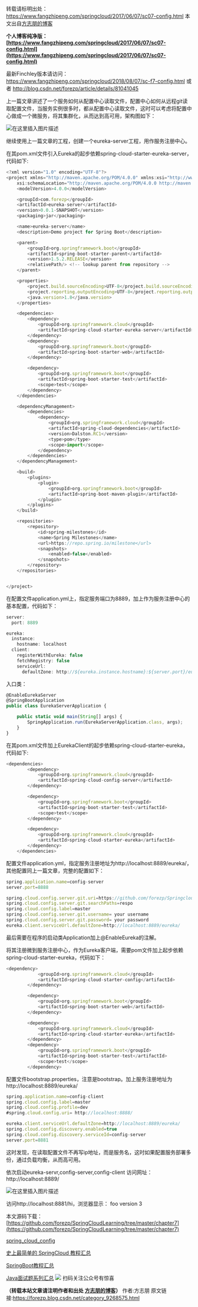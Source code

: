转载请标明出处：
https://www.fangzhipeng.com/springcloud/2017/06/07/sc07-config.html
本文出自[方志朋的博客](https://www.fangzhipeng.com)

**个人博客纯净版：[https://www.fangzhipeng.com/springcloud/2017/06/07/sc07-config.html](https://www.fangzhipeng.com/springcloud/2017/06/07/sc07-config.html)**

最新Finchley版本请访问：
https://www.fangzhipeng.com/springcloud/2018/08/07/sc-f7-config.html
或者
http://blog.csdn.net/forezp/article/details/81041045

上一篇文章讲述了一个服务如何从配置中心读取文件，配置中心如何从远程git读取配置文件，当服务实例很多时，都从配置中心读取文件，这时可以考虑将配置中心做成一个微服务，将其集群化，从而达到高可用，架构图如下：

![在这里插入图片描述](https://gitee.com/hezhiyuan007/java-study/raw/master/images/springcloud/ec915cca-258d-4faf-995f-fec0c417fa87.png)

继续使用上一篇文章的工程，创建一个eureka-server工程，用作服务注册中心。

在其pom.xml文件引入Eureka的起步依赖spring-cloud-starter-eureka-server，代码如下:
```js 
<?xml version="1.0" encoding="UTF-8"?>
<project xmlns="http://maven.apache.org/POM/4.0.0" xmlns:xsi="http://www.w3.org/2001/XMLSchema-instance"
	xsi:schemaLocation="http://maven.apache.org/POM/4.0.0 http://maven.apache.org/xsd/maven-4.0.0.xsd">
	<modelVersion>4.0.0</modelVersion>

	<groupId>com.forezp</groupId>
	<artifactId>eureka-server</artifactId>
	<version>0.0.1-SNAPSHOT</version>
	<packaging>jar</packaging>

	<name>eureka-server</name>
	<description>Demo project for Spring Boot</description>

	<parent>
		<groupId>org.springframework.boot</groupId>
		<artifactId>spring-boot-starter-parent</artifactId>
		<version>1.5.2.RELEASE</version>
		<relativePath/> <!-- lookup parent from repository -->
	</parent>

	<properties>
		<project.build.sourceEncoding>UTF-8</project.build.sourceEncoding>
		<project.reporting.outputEncoding>UTF-8</project.reporting.outputEncoding>
		<java.version>1.8</java.version>
	</properties>

	<dependencies>
		<dependency>
			<groupId>org.springframework.cloud</groupId>
			<artifactId>spring-cloud-starter-eureka-server</artifactId>
		</dependency>
		<dependency>
			<groupId>org.springframework.boot</groupId>
			<artifactId>spring-boot-starter-web</artifactId>
		</dependency>

		<dependency>
			<groupId>org.springframework.boot</groupId>
			<artifactId>spring-boot-starter-test</artifactId>
			<scope>test</scope>
		</dependency>
	</dependencies>

	<dependencyManagement>
		<dependencies>
			<dependency>
				<groupId>org.springframework.cloud</groupId>
				<artifactId>spring-cloud-dependencies</artifactId>
				<version>Dalston.RC1</version>
				<type>pom</type>
				<scope>import</scope>
			</dependency>
		</dependencies>
	</dependencyManagement>

	<build>
		<plugins>
			<plugin>
				<groupId>org.springframework.boot</groupId>
				<artifactId>spring-boot-maven-plugin</artifactId>
			</plugin>
		</plugins>
	</build>

	<repositories>
		<repository>
			<id>spring-milestones</id>
			<name>Spring Milestones</name>
			<url>https://repo.spring.io/milestone</url>
			<snapshots>
				<enabled>false</enabled>
			</snapshots>
		</repository>
	</repositories>


</project>
```

在配置文件application.yml上，指定服务端口为8889，加上作为服务注册中心的基本配置，代码如下：

```js 
server:
  port: 8889

eureka:
  instance:
    hostname: localhost
  client:
    registerWithEureka: false
    fetchRegistry: false
    serviceUrl:
      defaultZone: http://${eureka.instance.hostname}:${server.port}/eureka/
```

入口类：

```js 
@EnableEurekaServer
@SpringBootApplication
public class EurekaServerApplication {

	public static void main(String[] args) {
		SpringApplication.run(EurekaServerApplication.class, args);
	}
}
```

在其pom.xml文件加上EurekaClient的起步依赖spring-cloud-starter-eureka，代码如下:
```js 
<dependencies>
		<dependency>
			<groupId>org.springframework.cloud</groupId>
			<artifactId>spring-cloud-config-server</artifactId>
		</dependency>

		<dependency>
			<groupId>org.springframework.boot</groupId>
			<artifactId>spring-boot-starter-test</artifactId>
			<scope>test</scope>
		</dependency>

		<dependency>
			<groupId>org.springframework.cloud</groupId>
			<artifactId>spring-cloud-starter-eureka</artifactId>
		</dependency>
	</dependencies>
```

配置文件application.yml，指定服务注册地址为http://localhost:8889/eureka/，其他配置同上一篇文章，完整的配置如下：

```js 
spring.application.name=config-server
server.port=8888

spring.cloud.config.server.git.uri=https://github.com/forezp/SpringcloudConfig/
spring.cloud.config.server.git.searchPaths=respo
spring.cloud.config.label=master
spring.cloud.config.server.git.username= your username
spring.cloud.config.server.git.password= your password
eureka.client.serviceUrl.defaultZone=http://localhost:8889/eureka/
```

最后需要在程序的启动类Application加上@EnableEureka的注解。

将其注册微到服务注册中心，作为Eureka客户端，需要pom文件加上起步依赖spring-cloud-starter-eureka，代码如下：
```js 
<dependency>
			<groupId>org.springframework.cloud</groupId>
			<artifactId>spring-cloud-starter-config</artifactId>
		</dependency>

		<dependency>
			<groupId>org.springframework.boot</groupId>
			<artifactId>spring-boot-starter-web</artifactId>
		</dependency>

		<dependency>
			<groupId>org.springframework.cloud</groupId>
			<artifactId>spring-cloud-starter-eureka</artifactId>
		</dependency>
		<dependency>
			<groupId>org.springframework.boot</groupId>
			<artifactId>spring-boot-starter-test</artifactId>
			<scope>test</scope>
		</dependency>
```

配置文件bootstrap.properties，注意是bootstrap。加上服务注册地址为http://localhost:8889/eureka/

```js 
spring.application.name=config-client
spring.cloud.config.label=master
spring.cloud.config.profile=dev
#spring.cloud.config.uri= http://localhost:8888/

eureka.client.serviceUrl.defaultZone=http://localhost:8889/eureka/
spring.cloud.config.discovery.enabled=true
spring.cloud.config.discovery.serviceId=config-server
server.port=8881
```

这时发现，在读取配置文件不再写ip地址，而是服务名，这时如果配置服务部署多份，通过负载均衡，从而高可用。

依次启动eureka-servr,config-server,config-client
访问网址：http://localhost:8889/

![在这里插入图片描述](https://gitee.com/hezhiyuan007/java-study/raw/master/images/springcloud/f7252537-5501-43ac-902c-e47a1ae9d7ad.png)

访问http://localhost:8881/hi，浏览器显示：
foo version 3

本文源码下载：
[https://github.com/forezp/SpringCloudLearning/tree/master/chapter7](https://github.com/forezp/SpringCloudLearning/tree/master/chapter7)

[spring_cloud_config](http://projects.spring.io/spring-cloud/spring-cloud.html#_spring_cloud_config)

[史上最简单的 SpringCloud 教程汇总](https://blog.csdn.net/forezp/article/details/70148833)

[SpringBoot教程汇总](https://blog.csdn.net/forezp/article/details/70341818)

[Java面试题系列汇总](https://blog.csdn.net/forezp/article/details/85163411)
![](https://gitee.com/hezhiyuan007/java-study/raw/master/images/springcloud/02b116b0-97c5-4505-82b9-32cfac051b57.png)
扫码关注公众号有惊喜

**（转载本站文章请注明作者和出处 [方志朋的博客](https://www.fangzhipeng.com)）**
作者:方志朋  原文链接:https://forezp.blog.csdn.net/category_9268575.html
